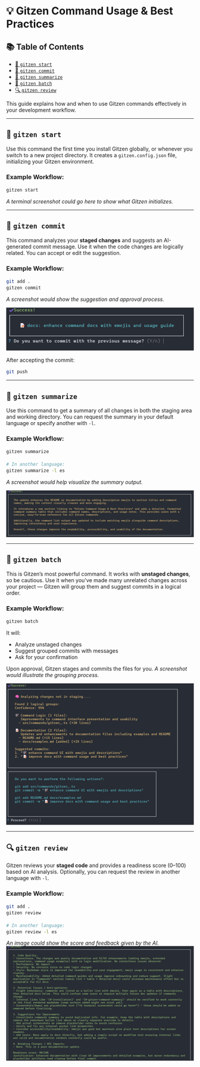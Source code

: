 # 💡 Gitzen Command Usage & Best Practices

## 📚 Table of Contents

* [🚀 `gitzen start`](#-gitzen-start)
* [💾 `gitzen commit`](#-gitzen-commit)
* [🧠 `gitzen summarize`](#-gitzen-summarize)
* [📂 `gitzen batch`](#-gitzen-batch)
* [🔍 `gitzen review`](#-gitzen-review)

This guide explains how and when to use Gitzen commands effectively in your development workflow.

---

## 🚀 `gitzen start`

Use this command the first time you install Gitzen globally, or whenever you switch to a new project directory. It creates a `gitzen.config.json` file, initializing your Gitzen environment.

### Example Workflow:

```sh
gitzen start
```

*A terminal screenshot could go here to show what Gitzen initializes.*

---

## 💾 `gitzen commit`

This command analyzes your **staged changes** and suggests an AI-generated commit message. Use it when the code changes are logically related. You can accept or edit the suggestion.

### Example Workflow:

```sh
git add .
gitzen commit
```

*A screenshot would show the suggestion and approval process.*

![commit](commit.png)

After accepting the commit:

```sh
git push
```

---

## 🧠 `gitzen summarize`

Use this command to get a summary of all changes in both the staging area and working directory. You can request the summary in your default language or specify another with `-l`.

### Example Workflow:

```sh
gitzen summarize

# In another language:
gitzen summarize -l es
```

*A screenshot would help visualize the summary output.*

![summarize](summarize.png)

---

## 📂 `gitzen batch`

This is Gitzen’s most powerful command. It works with **unstaged changes**, so be cautious. Use it when you've made many unrelated changes across your project — Gitzen will group them and suggest commits in a logical order.

### Example Workflow:

```sh
gitzen batch
```

It will:

* Analyze unstaged changes
* Suggest grouped commits with messages
* Ask for your confirmation

Upon approval, Gitzen stages and commits the files for you.
*A screenshot would illustrate the grouping process.*

![batch](batch.png)

---

## 🔍 `gitzen review`

Gitzen reviews your **staged code** and provides a readiness score (0–100) based on AI analysis. Optionally, you can request the review in another language with `-l`.

### Example Workflow:

```sh
git add .
gitzen review

# In another language:
gitzen review -l es
```

*An image could show the score and feedback given by the AI.*
![review](review.png)
